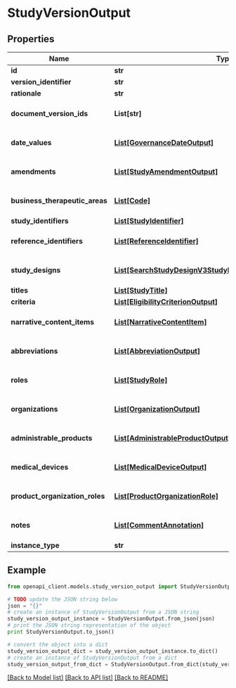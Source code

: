 # StudyVersionOutput


## Properties
Name | Type | Description | Notes
------------ | ------------- | ------------- | -------------
**id** | **str** |  | 
**version_identifier** | **str** |  | 
**rationale** | **str** |  | 
**document_version_ids** | **List[str]** |  | [optional] [default to []]
**date_values** | [**List[GovernanceDateOutput]**](GovernanceDateOutput.md) |  | [optional] [default to []]
**amendments** | [**List[StudyAmendmentOutput]**](StudyAmendmentOutput.md) |  | [optional] [default to []]
**business_therapeutic_areas** | [**List[Code]**](Code.md) |  | [optional] [default to []]
**study_identifiers** | [**List[StudyIdentifier]**](StudyIdentifier.md) |  | 
**reference_identifiers** | [**List[ReferenceIdentifier]**](ReferenceIdentifier.md) |  | [optional] [default to []]
**study_designs** | [**List[SearchStudyDesignV3StudyDesignsGet200ResponseInner]**](SearchStudyDesignV3StudyDesignsGet200ResponseInner.md) |  | [optional] [default to []]
**titles** | [**List[StudyTitle]**](StudyTitle.md) |  | 
**criteria** | [**List[EligibilityCriterionOutput]**](EligibilityCriterionOutput.md) |  | 
**narrative_content_items** | [**List[NarrativeContentItem]**](NarrativeContentItem.md) |  | [optional] [default to []]
**abbreviations** | [**List[AbbreviationOutput]**](AbbreviationOutput.md) |  | [optional] [default to []]
**roles** | [**List[StudyRole]**](StudyRole.md) |  | [optional] [default to []]
**organizations** | [**List[OrganizationOutput]**](OrganizationOutput.md) |  | [optional] [default to []]
**administrable_products** | [**List[AdministrableProductOutput]**](AdministrableProductOutput.md) |  | [optional] [default to []]
**medical_devices** | [**List[MedicalDeviceOutput]**](MedicalDeviceOutput.md) |  | [optional] [default to []]
**product_organization_roles** | [**List[ProductOrganizationRole]**](ProductOrganizationRole.md) |  | [optional] [default to []]
**notes** | [**List[CommentAnnotation]**](CommentAnnotation.md) |  | [optional] [default to []]
**instance_type** | **str** |  | 

## Example

```python
from openapi_client.models.study_version_output import StudyVersionOutput

# TODO update the JSON string below
json = "{}"
# create an instance of StudyVersionOutput from a JSON string
study_version_output_instance = StudyVersionOutput.from_json(json)
# print the JSON string representation of the object
print StudyVersionOutput.to_json()

# convert the object into a dict
study_version_output_dict = study_version_output_instance.to_dict()
# create an instance of StudyVersionOutput from a dict
study_version_output_from_dict = StudyVersionOutput.from_dict(study_version_output_dict)
```
[[Back to Model list]](../README.md#documentation-for-models) [[Back to API list]](../README.md#documentation-for-api-endpoints) [[Back to README]](../README.md)


